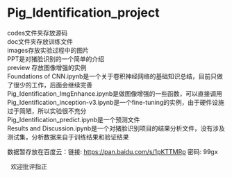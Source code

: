 # Pig_Identification_project  

codes文件夹存放源码  
doc文件夹存放训练文件  
images存放实验过程中的图片  
PPT是对猪脸识别的一个简单的介绍  
preview 存放图像增强的实例  
Foundations of CNN.ipynb是一个关于卷积神经网络的基础知识总结，目前只做了很少的工作，后面会继续完善  
Pig_Identification_ImgEnhance.ipynb是做图像增强的一些函数，可以直接调用  
Pig_Identification_inception-v3.ipynb是一个fine-tuning的实例，由于硬件设施过于简陋，所以实验很不充分  
Pig_Identification_predict.ipynb是一个预测文件  
Results and Discussion.ipynb是一个对猪脸识别项目的结果分析文件，没有涉及测试集，分析数据来自于训练结果和验证结果
 
数据暂存放在百度云：链接: https://pan.baidu.com/s/1pKTTMRp 密码: 99gx  

 
欢迎批评指正

